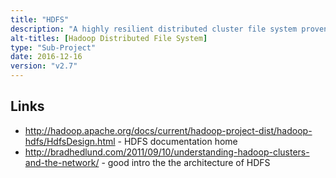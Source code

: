 ```yaml
---
title: "HDFS"
description: "A highly resilient distributed cluster file system proven at extreme scale that supports user authentication, extended ACLs, snapshots, quotas, central caching, a REST API, an NFS gateway, rolling upgrades, transparent encryption and heterogeneous storage. Part of the original Hadoop code base, becoming an Apache Hadoop sub-project in July 2009."
alt-titles: [Hadoop Distributed File System]
type: "Sub-Project"
date: 2016-12-16
version: "v2.7"
---
```

## Links

* <http://hadoop.apache.org/docs/current/hadoop-project-dist/hadoop-hdfs/HdfsDesign.html> - HDFS documentation home
* <http://bradhedlund.com/2011/09/10/understanding-hadoop-clusters-and-the-network/> - good intro the the architecture of HDFS